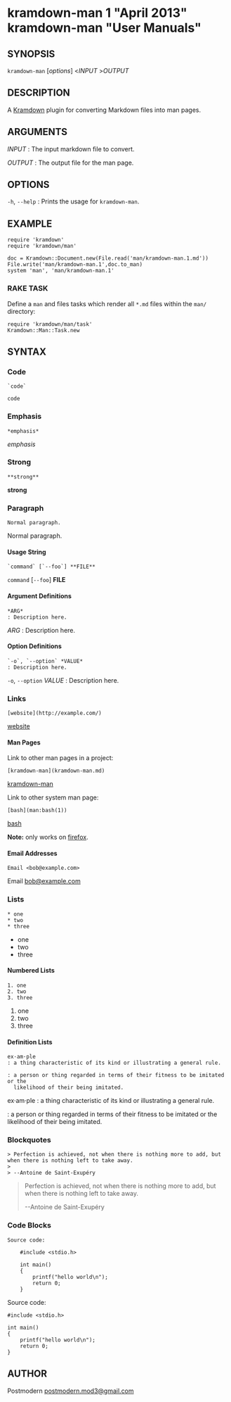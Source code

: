 # kramdown-man 1 "April 2013" kramdown-man "User Manuals"

## SYNOPSIS

`kramdown-man` [*options*] \<*INPUT* \>*OUTPUT*

## DESCRIPTION

A [Kramdown][kramdown] plugin for converting Markdown files into man pages.

## ARGUMENTS

*INPUT*
: The input markdown file to convert.

*OUTPUT*
: The output file for the man page.

## OPTIONS

`-h`, `--help`
: Prints the usage for `kramdown-man`.

## EXAMPLE

    require 'kramdown'
    require 'kramdown/man'

    doc = Kramdown::Document.new(File.read('man/kramdown-man.1.md'))
    File.write('man/kramdown-man.1',doc.to_man)
    system 'man', 'man/kramdown-man.1'

### RAKE TASK

Define a `man` and files tasks which render all `*.md` files within the
`man/` directory:

    require 'kramdown/man/task'
    Kramdown::Man::Task.new

## SYNTAX

### Code

    `code`

`code`

### Emphasis

    *emphasis*

*emphasis*

### Strong

    **strong**

**strong**

### Paragraph

    Normal paragraph.

Normal paragraph.

#### Usage String

    `command` [`--foo`] **FILE**

`command` [`--foo`] **FILE**

#### Argument Definitions

    *ARG*
    : Description here.

*ARG*
: Description here.

#### Option Definitions

    `-o`, `--option` *VALUE*
    : Description here.

`-o`, `--option` *VALUE*
: Description here.

### Links

    [website](http://example.com/)

[website](http://example.com/)

#### Man Pages

Link to other man pages in a project:

    [kramdown-man](kramdown-man.md)

[kramdown-man](kramdown-man.md)

Link to other system man page:

    [bash](man:bash(1))

[bash](man:bash(1))

**Note:** only works on [firefox].

[firefox]: https://www.mozilla.org/en-US/firefox/new/

#### Email Addresses

    Email <bob@example.com>

Email <bob@example.com>

### Lists

    * one
    * two
    * three

* one
* two
* three

#### Numbered Lists

    1. one
    2. two
    3. three

1. one
2. two
3. three

#### Definition Lists

    ex·am·ple
    : a thing characteristic of its kind or illustrating a general rule.

    : a person or thing regarded in terms of their fitness to be imitated or the
      likelihood of their being imitated.

ex·am·ple
: a thing characteristic of its kind or illustrating a general rule.

: a person or thing regarded in terms of their fitness to be imitated or the
  likelihood of their being imitated.

### Blockquotes

    > Perfection is achieved, not when there is nothing more to add, but when there is nothing left to take away.
    >
    > --Antoine de Saint-Exupéry

> Perfection is achieved, not when there is nothing more to add, but when there is nothing left to take away.
>
> --Antoine de Saint-Exupéry

### Code Blocks

    Source code:

        #include <stdio.h>

        int main()
        {
            printf("hello world\n");
            return 0;
        }

Source code:

    #include <stdio.h>

    int main()
    {
	    printf("hello world\n");
	    return 0;
    }

## AUTHOR

Postmodern <postmodern.mod3@gmail.com>

[kramdown]: http://kramdown.gettalong.org/
